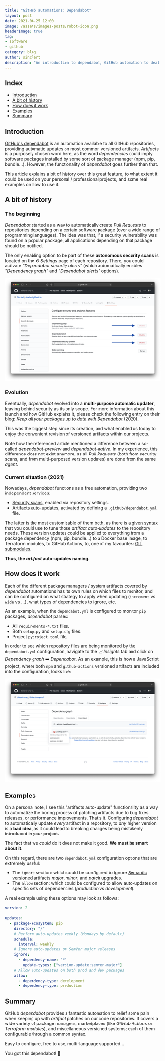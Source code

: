```yaml
---
title: "GitHub automations: Dependabot"
layout: post
date: 2021-06-25 12:00
image: /assets/images-posts/robot-icon.png
headerImage: true
tag:
- software
- github
category: blog 
author: sinclert
description: "An introduction to dependabot, GitHub automation to deal with versioned artifacts"
---
```


## Index

- [Introduction](#introduction)
- [A bit of history](#a-bit-of-history)
- [How does it work](#how-does-it-work)
- [Examples](#examples)
- [Summary](#summary)


## Introduction
[GitHub's dependabot][dependabot-web] is an automation available to all GitHub repositories, providing
automatic updates on most common versioned artifacts. _Artifacts_ is a purposely chosen word here,
as the word _dependencies_ could imply software packages installed by some sort of package manager
(npm, pip, bundle...). However, the functionality of _dependabot_ goes further than that.

This article explains a bit of history over this great feature, to what extent it could be used on your
personal / professional projects, and some real examples on how to use it.


## A bit of history

### The beginning
_Dependabot_ started as a way to automatically create _Pull Requests_ to repositories depending on a certain
software package (over a wide range of programming languages). The idea was that, if a security vulnerability
was found on a popular package, all applications depending on that package should be notified.

The only enabling option to be part of these **autonomous security scans** is located on the _⚙️ Settings_ page
of each repository. There, you could activate _"Dependabot security alerts"_ (which automatically enables
_"Dependency graph"_ and _"Dependabot alerts"_ options).

![Security scan options](/assets/images-posts/dependabot/dependabot-security-opts.png)

### Evolution
Eventually, _dependabot_ evolved into a **multi-purpose automatic updater**, leaving behind security as its
only scope. For more information about this launch and how GitHub explains it, please check the following
entry on their blog: [_Keep all your packages up to date with Dependabot_][dependabot-evolution-blog] (2020).

This was the biggest step since its creation, and what enabled us today to enjoy the convenient revision
of versioned artifacts within our projects.

Note how the referenced article mentioned a difference between a so-called _dependabot-preview_ and
_dependabot-native_. In my experience, this difference does not exist anymore, as all _Pull Requests_
(both from security scans, and from multi-purposed version updates) are done from the same _agent_.

### Current situation (2021)
Nowadays, _dependabot_ functions as a free automation, providing two independent services:

- [Security scans][dependabot-security-guide], enabled via repository settings.
- [Artifacts auto-updates][dependabot-updates-guide], activated by defining a `.github/dependabot.yml` file.

The latter is the most customizable of them both, as there is [a given syntax][dependabot-updates-syntax]
that you could use to tune those _artifact auto-updates_ to the repository needs. These version updates
could be applied to everything from a package dependency (npm, pip, bundle...) to a Docker base image,
to Terraform modules, to GitHub Actions, to, one of my favourites: [GIT submodules][submodules-guide].

**Thus, the _artifact_ auto-updates naming.**


## How does it work
Each of the different package managers / system artifacts covered by _dependabot_ automations has its own
rules on which files to monitor, and can be configured on what strategy to apply when updating
(`increment` vs `wide` vs ...), what types of dependencies to ignore, etc.

As an example, when the `dependabot.yml` is configured to monitor `pip` packages, _dependabot_ parses:

- All `requirements-*.txt` files.
- Both `setup.py` and `setup.cfg` files.
- Project `pyproject.toml` file.

In order to see which repository files are being monitored by the `dependabot.yml` configuration,
navigate to the _📈 Insights_ tab and click on _Dependency graph_ ➡️ _Dependabot_. As an example,
this is how a JavaScript project, where both `npm` and `github-actions` versioned artifacts are
included into the configuration, looks like:

![Dependabot parsed files](/assets/images-posts/dependabot/dependabot-parsed-files.png)


## Examples
On a personal note, I see this "artifacts auto-update" functionality as a way to automatize
the boring process of patching artifacts due to bug fixes releases, or performance improvements.
That's it. Configuring _dependabot_ to automatically update _every_ artifact in a repository, to _any_
higher version is a **bad idea**, as it could lead to breaking changes being mistakenly introduced
in your project.

The fact that we _could_ do it does not make it good. **We must be smart about it**.

On this regard, there are two `dependabot.yml` configuration options that are extremely useful:

- The `ignore` section: which could be configured to ignore [Semantic versioned][semantic-version-web]
  artifacts _major_, _minor_, and _patch_ upgrades.
- The `allow` section: which could be configured to allow auto-updates on specific sets of dependencies
  (_production_ vs _development_).
  
A real example using these options may look as follows:

```yaml
version: 2

updates:
  - package-ecosystem: pip
    directory: "/"
    # Perform auto-updates weekly (Mondays by default)
    schedule:
      interval: weekly
    # Ignore auto-updates on SemVer major releases
    ignore:
      - dependency-name: "*"
        update-types: ["version-update:semver-major"]
    # Allow auto-updates on both prod and dev packages
    allow:
      - dependency-type: development
      - dependency-type: production
```


## Summary
GitHub _dependabot_ provides a fantastic automation to relief some pain when keeping up with _artifact_ patches
on our code repositories. It covers a wide variety of package managers, marketplaces (like _GitHub Actions_
or _Terraform modules_), and miscellaneous versioned systems; each of them configurable through a common syntax.

Easy to configure, free to use, multi-language supported...

You got this dependabot! 💙


[dependabot-web]: https://dependabot.com/
[dependabot-evolution-blog]: https://github.blog/2020-06-01-keep-all-your-packages-up-to-date-with-dependabot/
[dependabot-security-guide]: https://docs.github.com/en/code-security/supply-chain-security/managing-vulnerabilities-in-your-projects-dependencies/about-dependabot-security-updates
[dependabot-updates-guide]: https://docs.github.com/en/code-security/supply-chain-security/keeping-your-dependencies-updated-automatically/configuration-options-for-dependency-updates
[dependabot-updates-syntax]: https://docs.github.com/en/code-security/supply-chain-security/keeping-your-dependencies-updated-automatically/configuration-options-for-dependency-updates#configuration-options-for-updates
[semantic-version-web]: https://semver.org/
[submodules-guide]: https://git-scm.com/book/en/v2/Git-Tools-Submodules
